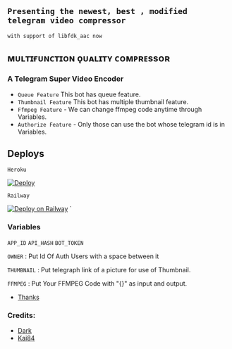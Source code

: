## `Presenting the newest, best , modified telegram video compressor`

`with support of libfdk_aac now`

## ᴍᴜʟᴛɪғᴜɴᴄᴛɪᴏɴ ǫᴜᴀʟɪᴛʏ ᴄᴏᴍᴘʀᴇssᴏʀ  

### A Telegram Super Video Encoder 

- `Queue Feature` This bot has queue feature.
- `Thumbnail Feature` This bot has multiple thumbnail feature.
- `Ffmpeg Feature` - We can change ffmpeg code anytime through Variables.
- `Authorize Feature` - Only those can use the bot whose telegram id is in Variables.

## Deploys 

`Heroku`

[![Deploy](https://www.herokucdn.com/deploy/button.svg)](https://dashboard.heroku.com/new?button-url=https%3A%2F%2Fgithub.com%2FDark-super-me%2FSuper-Video-Encoder&template=https%3A%2F%2Fgithub.com%2FDark-super-me%2FSuper-Video-Encoder)

`Railway` 

[![Deploy on Railway](https://railway.app/button.svg)](https://railway.app/new/template?template=https%3A%2F%2Fgithub.com%2FMuhammadFaizanArif%2FTGVid-Comp&envs=API_HASH%2CAPP_ID%2CBOT_TOKEN%2COWNER%2CTHUMBNAIL&optionalEnvs=THUMBNAIL&API_HASHDesc=Get+this+value+from+telegram.org+&APP_IDDesc=Get+this+value+from+telegram.org+&BOT_TOKENDesc=Go+to+%40Botfather+and+make+a+new+bot+and+paste+the+bot+token+here&OWNERDesc=Your+owner+Id+%28add+only+1+id+for+working+queue+feature+%29&THUMBNAILDesc=Add+thumbnail+telegraph+link+&THUMBNAILDefault=https://telegra.ph/file/3b88ebb3aa3f54caa0aea.jpg)
`

### Variables
`APP_ID` `API_HASH` `BOT_TOKEN`

`OWNER` : Put Id Of Auth Users with a space between it

`THUMBNAIL` : Put telegraph link of a picture for use of Thumbnail.

`FFMPEG` : Put Your FFMPEG Code with "{}" as input and output.

- [Thanks](https://github.com/1Danish-00/CompressorBot)



### Credits:
* [Dark](https://t.me/Bro_isDarkal)
* [Kai84](https://t.mr/Kai_8_4)


